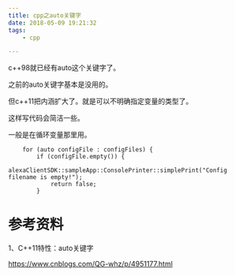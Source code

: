 ```yaml
---
title: cpp之auto关键字
date: 2018-05-09 19:21:32
tags:
	- cpp

---
```




c++98就已经有auto这个关键字了。

之前的auto关键字基本是没用的。

但c++11把内涵扩大了。就是可以不明确指定变量的类型了。

这样写代码会简洁一些。

一般是在循环变量那里用。

```
    for (auto configFile : configFiles) {
        if (configFile.empty()) {
            alexaClientSDK::sampleApp::ConsolePrinter::simplePrint("Config filename is empty!");
            return false;
        }
```



# 参考资料

1、C++11特性：auto关键字

https://www.cnblogs.com/QG-whz/p/4951177.html